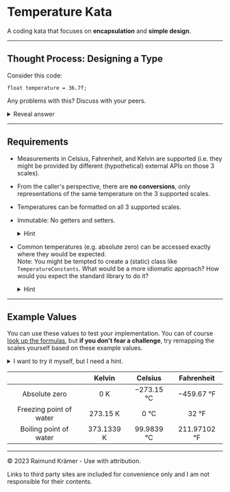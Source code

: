 # Temperature Kata

A coding kata that focuses on **encapsulation** and **simple design**.

___

## Thought Process: Designing a Type

Consider this code:

```
float temperature = 36.7f;
```

Any problems with this? Discuss with your peers.

<details>
<summary>Reveal answer</summary>

Being roughly the average body temperature (in °C) we might assume that it represents a measurement on the Celsius scale, but we might be misled. Could it be Fahrenheit? Or wouldn't the most appropriate *technical* temperature scale be Kelvin?

Let's use a clearer name:

```
float temperatureInCelsius = -300.0f;
```

That's pretty cold. Any problems with this code?

<details>
<summary>Reveal answer</summary>

Temperatures below roughly -273,15 °C are [physically impossible](https://en.wikipedia.org/wiki/Absolute_zero). Let's write some code that tells us whether a temperature is physically possible, since we don't control where the measurements come from:

```
public class TemperatureUtils {

    private static final float CELSIUS_TO_KELVIN_OFFSET = 273.15f;

    public static boolean isPhysicallyPossible(float temperatureInCelsius) {
        return toKelvin(temperatureInCelsius) >= 0.0f;
    }

    public static float toKelvin(float temperatureInCelsius) {
        return temperatureInCelsius + CELSIUS_TO_KELVIN_OFFSET;
    }
}
```

Now we can easily filter out impossible measurements, if needed. Any problems with this code?

<details>
<summary>Reveal answer</summary>

If it's a simple program that only deals with temperatures, this might be simple enough. But now imagine a more complex domain where not only temperatures, but many more concepts, are represented as a primitive type with public static methods scattered around. At that point, the difference between Java and C becomes negligible.

What are legal/meaningful operations on a temperature? Addition? Multiplication?

Imagine you had an object that represents the *concept* of a certain temperature:

* It does not imply any specific representation (Celsius, Fahrenheit, Kelvin).
* It hides the internal representation and data type.
* It has a small *surface area*, allowing only meaningful operations and preventing misuse.
* *Conversions* are replaced with *representations*.
* It is easily extensible: [There are many more temperature scales](https://en.wikipedia.org/wiki/Conversion_of_scales_of_temperature) (although much rarer in practice).

</details>

</details>

</details>

___

## Requirements

* Measurements in Celsius, Fahrenheit, and Kelvin are supported (i.e. they might be provided by different (hypothetical) external APIs on those 3 scales).
* From the caller's perspective, there are **no conversions**, only representations of the same temperature on the 3 supported scales.
* Temperatures can be formatted on all 3 supported scales.
* Immutable: No getters and setters.

  <details>
  <summary>Hint</summary>

  You might be tempted to name some read-only methods `get...()`. What's a better naming scheme in this context? Discuss! Remember: We are not *accessing internals*, but *requesting
  representations*.

  </details>

* Common temperatures (e.g. absolute zero) can be accessed exactly where they would be expected.<br>Note: You might be tempted to create a (static) class like `TemperatureConstants`. What would be a more idiomatic approach? How would you expect the standard library to do it?

  <details>
  <summary>Hint</summary>

  We are looking for static factory methods in the `Temperature` type. Note: We should probably define them as constants, since they are immutable and can thus easily be reused, but that's an implementation detail. `PUBLICLY_EXPOSING_THE_CONSTANTS` breaks encapsulation.

  </details>

___

## Example Values

You can use these values to test your implementation. You can of course [look up the formulas](https://en.wikipedia.org/wiki/Conversion_of_scales_of_temperature), but **if you don't fear a challenge**, try remapping the scales yourself based on these example values.

<details>
<summary>I want to try it myself, but I need a hint.</summary>

Remap algorithm:<br>
1. Normalize the value within the range of the current scale.
2. Place it on the target scale by multiplying it with the target scale's range.
3. Offset it by the lower of the 2 known values of the target scale.
</details>

|                          | Kelvin      | Celsius | Fahrenheit        |
|:------------------------:|:-----------:|:-----------:|:-------------:|
| Absolute zero            | 0 K         | −273.15 °C  | −459.67 °F    |
| Freezing point of water  | 273.15 K    | 0 °C        | 32 °F         |
| Boiling point of water   | 373.1339 K  | 99.9839 °C  | 211.97102 °F  |

___

© 2023 Raimund Krämer - Use with attribution.

Links to third party sites are included for convenience only and I am not responsible for their contents.
